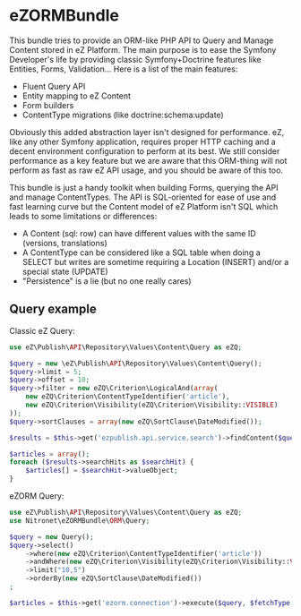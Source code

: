 # eZORMBundle

This bundle tries to provide an ORM-like PHP API to Query and Manage Content stored in eZ Platform. 
The main purpose is to ease the Symfony Developer's life by providing classic Symfony+Doctrine features like Entities, Forms, Validation... Here is a list of the main features:

* Fluent Query API
* Entity mapping to eZ Content
* Form builders
* ContentType migrations (like doctrine:schema:update)

Obviously this added abstraction layer isn't designed for performance. eZ, like any other Symfony application, requires proper HTTP caching and a decent environment configuration to perform at its best. We still consider performance as a key feature but we are aware that this ORM-thing will not perform as fast as raw eZ API usage, and you should be aware of this too. 

This bundle is just a handy toolkit when building Forms, querying the API and manage ContentTypes. The API is SQL-oriented for ease of use and fast learning curve but the Content model of eZ Platform isn't SQL which leads to some limitations or differences:

* A Content (sql: row) can have different values with the same ID (versions, translations)
* A ContentType can be considered like a SQL table when doing a SELECT but writes are sometime requiring a Location (INSERT) and/or a special state (UPDATE)
* "Persistence" is a lie (but no one really cares)


## Query example

Classic eZ Query:
```php 
use eZ\Publish\API\Repository\Values\Content\Query as eZQ;

$query = new \eZ\Publish\API\Repository\Values\Content\Query();
$query->limit = 5;
$query->offset = 10;
$query->filter = new eZQ\Criterion\LogicalAnd(array(
    new eZQ\Criterion\ContentTypeIdentifier('article'),
    new eZQ\Criterion\Visibility(eZQ\Criterion\Visibility::VISIBLE)
));
$query->sortClauses = array(new eZQ\SortClause\DateModified());

$results = $this->get('ezpublish.api.service.search')->findContent($query);

$articles = array();
foreach ($results->searchHits as $searchHit) {
    $articles[] = $searchHit->valueObject;
}
```

eZORM Query:
```php
use eZ\Publish\API\Repository\Values\Content\Query as eZQ;
use Nitronet\eZORMBundle\ORM\Query;

$query = new Query();
$query->select()
    ->where(new eZQ\Criterion\ContentTypeIdentifier('article'))
    ->andWhere(new eZQ\Criterion\Visibility(eZQ\Criterion\Visibility::VISIBLE))
    ->limit("10,5")
    ->orderBy(new eZQ\SortClause\DateModified())
;

$articles = $this->get('ezorm.connection')->execute($query, $fetchType = Query::FETCH_CONTENT, $lang = null);
```

